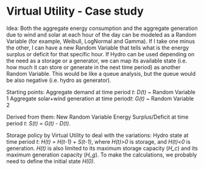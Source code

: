 # Virtual Utility - Case study

Idea: Both the aggregate energy consumption and the aggregate generation due to wind and solar at each hour of the day can be modeled as a Random Variable (for example, Weibull, LogNormal and Gamma). If I take one minus the other, I can have a new Random Variable that tells what is the energy surplus or deficit for that specific hour. If Hydro can be used depending on the need as a storage or a generator, we can map its available state (i.e. how much it can store or generate in the next time period) as another Random Variable. This would be like a queue analysis, but the queue would be also negative (i.e. hydro as generator).

Starting points:
Aggregate demand at time period *t*: *D(t)* ~ Random Variable 1
Aggregate solar+wind generation at time period*t*: *G(t)* ~ Random Variable 2

Derived from them:
New Random Variable Energy Surplus/Deficit at time period *t*: *S(t) = G(t) - D(t)*.

Storage policy by Virtual Utility to deal with the variations:
Hydro state at time period *t*: *H(t) = H(t-1) + S(t-1)*, where *H(t)>0* is storage, and *H(t)<0* is generation. *H(t)* is also limited to its maximum storage capacity (*H_c*) and its maximum generation capacity (*H_g*). To make the calculations, we probably need to define the initial state *H(0)*.


